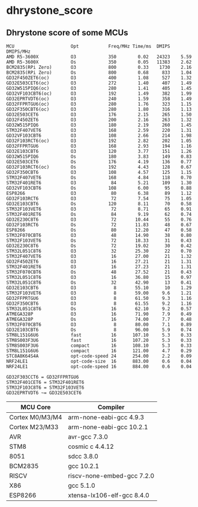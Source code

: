 # dhrystone_score

## Dhrystone score of some MCUs


    MCU                     Opt           Freq/MHz Time/ms  DMIPS    DMIPS/MHz
    AMD R5-3600X            O3            350        0.02   24323    5.59
    AMD R5-3600X            Os            350        0.05   11383    2.62
    BCM2835(RPi Zero)       O3            800        0.33    1730    2.16
    BCM2835(RPi Zero)       Os            800        0.68     833    1.04
    GD32F450ZET6(oc)        O3            400        1.08     527    1.32
    GD32E503CET6(oc)        O3            272        1.40     407    1.49
    GD32W515PIQ6(oc)        O3            280        1.41     405    1.45
    GD32VF103CBT6(oc)       O3            192        1.49     382    1.99
    GD32EPRTVDT6(oc)        O3            240        1.59     358    1.49
    GD32FFPRTGU6(oc)        O3            280        1.76     323    1.15
    GD32F350CBT6(oc)        O3            280        1.80     316    1.13
    GD32E503CET6            O3            176        2.15     265    1.50
    GD32F450ZET6            O3            200        2.16     263    1.32
    GD32W515PIQ6            O3            180        2.19     260    1.45
    STM32F407VET6           O3            168        2.59     220    1.31
    GD32VF103CBT6           O3            108        2.66     214    1.98
    GD32F103RCT6(oc)        O3            192        2.82     202    1.05
    GD32FFPRTGU6            O3            168        2.93     194    1.16
    GD32E103CBT6            O3            120        3.77     151    1.26
    GD32W515PIQ6            Os            180        3.83     149    0.83
    GD32E503CET6            Os            176        4.19     136    0.77
    GD32F103RCT6(oc)        Os            192        4.43     128    0.67
    GD32F350CBT6            O3            108        4.57     125    1.15
    STM32F407VET6           Os            168        4.84     118    0.70
    STM32F401RET6           O3             84        5.21     109    1.30
    GD32VF103CBT6           Os            108        6.00      95    0.88
    ESP8266                 O3             80        6.38      89    1.12
    GD32F103RCT6            O3             72        7.54      75    1.05
    GD32E103CBT6            Os            120        8.11      70    0.58
    STM32F103VET6           O3             72        8.71      65    0.91
    STM32F401RET6           Os             84        9.19      62    0.74
    GD32E230C8T6            O3             72       10.44      55    0.76
    GD32F103RCT6            Os             72       11.83      48    0.67
    ESP8266                 Os             80       12.20      47    0.58
    STM32F070CBT6           O3             48       14.90      38    0.80
    STM32F103VET6           Os             72       18.33      31    0.43
    GD32E230C8T6            Os             72       19.02      30    0.42
    STM32L051C8T6           O3             32       25.30      22    0.70
    STM32F407VET6           O3             16       27.00      21    1.32
    GD32F450ZET6            O3             16       27.21      21    1.31
    STM32F401RET6           O3             16       27.23      21    1.31
    STM32F070CBT6           Os             48       27.52      21    0.43
    STM32L051C8T6           O3             16       36.80      15    0.97
    STM32L051C8T6           Os             32       42.90      13    0.41
    GD32E103CBT6            O3              8       55.10      10    1.29
    STM32F103VET6           O3              8       59.00     9.6    1.21
    GD32FFPRTGU6            O3              8       61.50     9.3    1.16
    GD32F350CBT6            O3              8       61.55     9.2    1.16
    STM32L051C8T6           Os             16       62.10     9.2    0.57
    ATMEGA328P              O3             16       71.90     7.9    0.49
    ATMEGA328P              Os             16       74.00     7.7    0.48
    STM32F070CBT6           O3              8       80.00     7.1    0.89
    GD32E103CBT6            Os              8       96.00     5.9    0.74
    STM8L151G6U6            fast           16      107.10     5.3    0.33
    STM8S003F3U6            fast           16      107.20     5.3    0.33
    STM8S003F3U6            compact        16      108.10     5.3    0.33
    STM8L151G6U6            compact        16      121.00     4.7    0.29
    STC8A8K64S4A            opt-code-speed 24      254.00     2.2    0.09
    NRF24LE1                opt-code-size  16      883.00     0.6    0.04
    NRF24LE1                opt-code-speed 16      884.00     0.6    0.04

    GD32F303CCT6 = GD32FFPRTGU6  
    STM32F401CET6 = STM32F401RET6  
    STM32F103C8T6 = STM32F103VET6  
    GD32EPRTVDT6 ~= GD32E503CET6

| MCU Core | Compiler |
|---|---|
|Cortex M0/M3/M4|  arm-none-eabi-gcc 4.9.3  |
|Cortex M23/M33|   arm-none-eabi-gcc 10.2.1  |
|AVR| avr-gcc 7.3.0  |
|STM8| cosmic c 4.4.12  |
|8051| sdcc 3.8.0  |
|BCM2835| gcc 10.2.1  |
|RISCV| riscv-none-embed-gcc 7.2.0  |
|X86| gcc 5.1.0  |
|ESP8266| xtensa-lx106-elf-gcc 8.4.0  |
